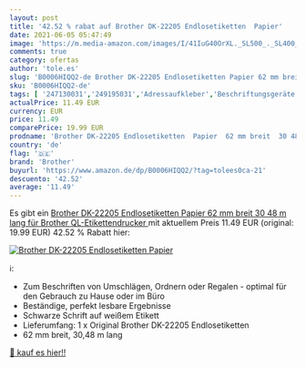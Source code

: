 ```yaml
---
layout: post
title: '42.52 % rabat auf Brother DK-22205 Endlosetiketten  Papier'
date: 2021-06-05 05:47:49
image: 'https://m.media-amazon.com/images/I/41IuG40OrXL._SL500_._SL400_.jpg'
comments: true
category: ofertas
author: 'tole.es'
slug: 'B0006HIQQ2-de Brother DK-22205 Endlosetiketten Papier 62 mm breit 30 48...'
sku: 'B0006HIQQ2-de'
tags: [ '247130031','249195031','Adressaufkleber','Beschriftungsgeräte','Bürobedarf','Bürobedarf & Schreibwaren','Büroelektronik','Büromaterial','Computer','Computer-Etiketten','Drucker','Drucker- & Kopierpapier','Endlospapier','Etiketten & Aufkleber','Etiketten, Register & Stempel','Papier','Papierprodukte','Produkte','Schriftbänder','Werkzeug&Co.','brother', ]
actualPrice: 11.49 EUR
currency: EUR
price: 11.49
comparePrice: 19.99 EUR
prodname: 'Brother DK-22205 Endlosetiketten  Papier  62 mm breit  30 48 m lang  für Brother QL-Etikettendrucker '
country: 'de'
flag: '🇩🇪'
brand: 'Brother'
buyurl: 'https://www.amazon.de/dp/B0006HIQQ2/?tag=tolees0ca-21'
descuento: '42.52'
average: '11.49'
---
```


Es gibt ein [Brother DK-22205 Endlosetiketten  Papier  62 mm breit  30 48 m lang  für Brother QL-Etikettendrucker ](https://www.amazon.de/dp/B0006HIQQ2/?tag=tolees0ca-21) mit aktuellem Preis 11.49 EUR (original: 19.99 EUR) 42.52 % Rabatt hier:

[![Brother DK-22205 Endlosetiketten  Papier](https://m.media-amazon.com/images/I/41IuG40OrXL._SL500_._SL400_.jpg)](https://www.amazon.de/dp/B0006HIQQ2/?tag=tolees0ca-21)

ℹ️:

- Zum Beschriften von Umschlägen, Ordnern oder Regalen - optimal für den Gebrauch zu Hause oder im Büro
- Beständige, perfekt lesbare Ergebnisse
- Schwarze Schrift auf weißem Etikett
- Lieferumfang: 1 x Original Brother DK-22205 Endlosetiketten
- 62 mm breit, 30,48 m lang

[🛒 kauf es hier!!](https://www.amazon.de/dp/B0006HIQQ2/?tag=tolees0ca-21)
